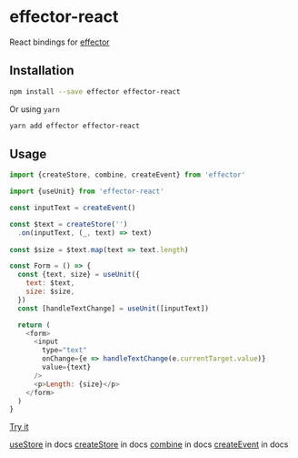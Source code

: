 # effector-react

React bindings for [effector](https://www.npmjs.com/package/effector)

## Installation

```bash
npm install --save effector effector-react
```

Or using `yarn`

```bash
yarn add effector effector-react
```

## Usage

```js
import {createStore, combine, createEvent} from 'effector'

import {useUnit} from 'effector-react'

const inputText = createEvent()

const $text = createStore('')
  .on(inputText, (_, text) => text)
  
const $size = $text.map(text => text.length)

const Form = () => {
  const {text, size} = useUnit({
    text: $text,
    size: $size,
  })
  const [handleTextChange] = useUnit([inputText])

  return (
    <form>
      <input
        type="text"
        onChange={e => handleTextChange(e.currentTarget.value)}
        value={text}
      />
      <p>Length: {size}</p>
    </form>
  )
}
```

[Try it](https://share.effector.dev/gjsgk6oh)

[useStore](https://effector.dev/docs/api/effector-react/useStore) in docs
[createStore](https://effector.dev/docs/api/effector/createStore) in docs
[combine](https://effector.dev/docs/api/effector/combine) in docs
[createEvent](https://effector.dev/docs/api/effector/createEvent) in docs

